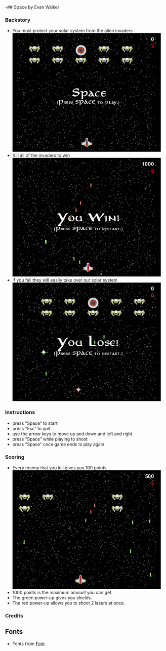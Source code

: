 -## Space
by Evan Walker
### Backstory
- You must protect your solar system from the alien invaders
![Image](Start_Screen.png)
- Kill all of the invaders to win
![Image](Win_Screen.png)
- If you fail they will easily take over our solar system
![Image](Lose_Screen.png)

### Instructions
- press "Space" to start
- press "Esc" to quit
- use the arrow keys to move up and down and left and right
- press "Space" while playing to shoot
- press "Space" once game ends to play again

### Scoring
- Every enemy that you kill gives you 100 points
![Image](Scoring.png)
- 1000 points is the maximum amount you can get.
- The green power-up gives you shields.
- The red power-up allows you to shoot 2 lasers at once.

### Credits
## Fonts
- Fonts from [Font](https://www.1001fonts.com/aniron-font.html)

